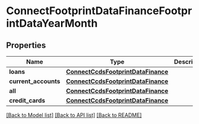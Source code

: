 # ConnectFootprintDataFinanceFootprintDataYearMonth

## Properties
Name | Type | Description | Notes
------------ | ------------- | ------------- | -------------
**loans** | [**ConnectCcdsFootprintDataFinance**](ConnectCcdsFootprintDataFinance.md) |  | [optional] 
**current_accounts** | [**ConnectCcdsFootprintDataFinance**](ConnectCcdsFootprintDataFinance.md) |  | [optional] 
**all** | [**ConnectCcdsFootprintDataFinance**](ConnectCcdsFootprintDataFinance.md) |  | [optional] 
**credit_cards** | [**ConnectCcdsFootprintDataFinance**](ConnectCcdsFootprintDataFinance.md) |  | [optional] 

[[Back to Model list]](../README.md#documentation-for-models) [[Back to API list]](../README.md#documentation-for-api-endpoints) [[Back to README]](../README.md)

